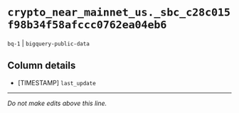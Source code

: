 # `crypto_near_mainnet_us._sbc_c28c015f98b34f58afccc0762ea04eb6`
`bq-1` | `bigquery-public-data`

## Column details
* [TIMESTAMP] `last_update`

-------------------------------------------------------------------------------
*Do not make edits above this line.*
